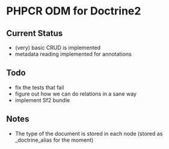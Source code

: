 PHPCR ODM for Doctrine2
=======================

Current Status
--------------

* (very) basic CRUD is implemented
* metadata reading implemented for annotations

Todo
----

* fix the tests that fail
* figure out how we can do relations in a sane way
* implement Sf2 bundle

Notes
-----

* The type of the document is stored in each node (stored as _doctrine_alias for the moment)

